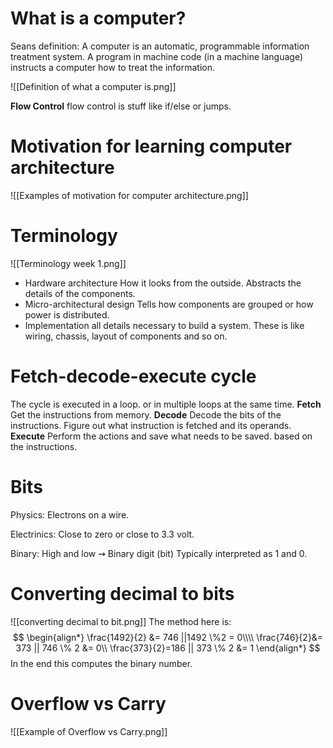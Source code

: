 
# What is a computer?
Seans definition:
A computer is an automatic, programmable information treatment system. A program in machine code (in a machine language) instructs a computer how to treat the information.

![[Definition of what a computer is.png]]

**Flow Control**
flow control is stuff like if/else or jumps.

# Motivation for learning computer architecture
![[Examples of motivation for computer architecture.png]]



# Terminology
![[Terminology week 1.png]]


- Hardware architecture
	How it looks from the outside. Abstracts the details of the components.
-  Micro-architectural design
	Tells how components are grouped or how power is distributed. 
- Implementation
	all details necessary to build a system. These is like wiring, chassis, layout of components and so on.


# Fetch-decode-execute cycle
The cycle is executed in a loop. or in multiple loops at the same time. 
**Fetch**
Get the instructions from memory.
**Decode**
Decode the bits of the instructions. Figure out what instruction is fetched and its operands.
**Execute**
Perform the actions and save what needs to be saved. based on the instructions.

# Bits
Physics: Electrons on a wire.

Electrinics: Close to zero or close to 3.3 volt.

Binary: High and low $\rightsquigarrow$ Binary digit (bit)
	Typically interpreted as 1 and 0.

# Converting decimal to bits
![[converting decimal to bit.png]]
The method here is:
$$
\begin{align*}
\frac{1492}{2} &= 746 ||1492 \%2 = 0\\\\
\frac{746}{2}&= 373 || 746 \% 2 &= 0\\
\frac{373}{2}=186 || 373  \% 2 &= 1
\end{align*}
$$
In the end this computes the binary number.

# Overflow vs Carry
![[Example of Overflow vs Carry.png]]

